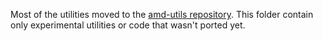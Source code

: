 Most of the utilities moved to the [amd-utils
repository](https://github.com/millermedeiros/amd-utils/). This folder contain
only experimental utilities or code that wasn't ported yet.
